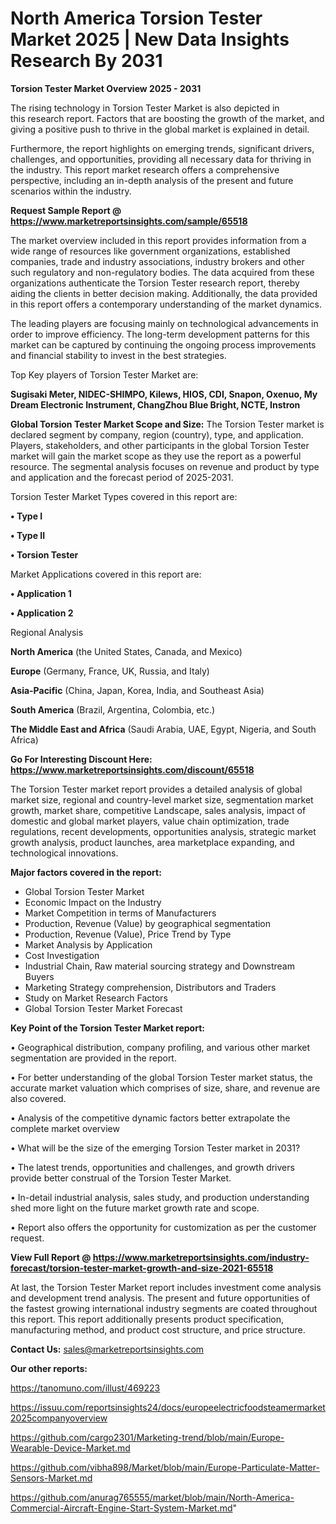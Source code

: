 # North America Torsion Tester Market 2025 | New Data Insights Research By 2031

<Strong> Torsion Tester Market Overview 2025 - 2031</strong>

The rising technology in Torsion Tester Market is also depicted in this research report. Factors that are boosting the growth of the market, and giving a positive push to thrive in the global market is explained in detail.

Furthermore, the report highlights on emerging trends, significant drivers, challenges, and opportunities, providing all necessary data for thriving in the industry. This report market research offers a comprehensive perspective, including an in-depth analysis of the present and future scenarios within the industry.

<strong>Request Sample Report @ <a href=https://www.marketreportsinsights.com/sample/65518>https://www.marketreportsinsights.com/sample/65518</a></strong>

The market overview included in this report provides information from a wide range of resources like government organizations, established companies, trade and industry associations, industry brokers and other such regulatory and non-regulatory bodies. The data acquired from these organizations authenticate the Torsion Tester research report, thereby aiding the clients in better decision making. Additionally, the data provided in this report offers a contemporary understanding of the market dynamics.

The leading players are focusing mainly on technological advancements in order to improve efficiency. The long-term development patterns for this market can be captured by continuing the ongoing process improvements and financial stability to invest in the best strategies.

Top Key players of Torsion Tester Market are:

<strong>Sugisaki Meter, NIDEC-SHIMPO, Kilews, HIOS, CDI, Snapon, Oxenuo, My Dream Electronic Instrument, ChangZhou Blue Bright, NCTE, Instron</strong>

<strong><b>Global Torsion Tester Market Scope and Size:</b></strong>
The Torsion Tester market is declared segment by company, region (country), type, and application. Players, stakeholders, and other participants in the global Torsion Tester market will gain the market scope as they use the report as a powerful resource. The segmental analysis focuses on revenue and product by type and application and the forecast period of 2025-2031.

Torsion Tester Market Types covered in this report are:

<strong>• Type I

• Type II

• Torsion Tester</strong>

Market Applications covered in this report are:

<strong>• Application 1

• Application 2</strong> 

Regional Analysis

<strong>North America</strong> (the United States, Canada, and Mexico)

<strong>Europe</strong> (Germany, France, UK, Russia, and Italy)

<strong>Asia-Pacific</strong> (China, Japan, Korea, India, and Southeast Asia)

<strong>South America</strong> (Brazil, Argentina, Colombia, etc.)

<strong>The Middle East and Africa</strong> (Saudi Arabia, UAE, Egypt, Nigeria, and South Africa)

<strong>Go For Interesting Discount Here: <a href=https://www.marketreportsinsights.com/discount/65518>https://www.marketreportsinsights.com/discount/65518</a></strong>

The Torsion Tester market report provides a detailed analysis of global market size, regional and country-level market size, segmentation market growth, market share, competitive Landscape, sales analysis, impact of domestic and global market players, value chain optimization, trade regulations, recent developments, opportunities analysis, strategic market growth analysis, product launches, area marketplace expanding, and technological innovations.

<strong><b>Major factors covered in the report:</b></strong>
<ul>
  <li>Global Torsion Tester Market </li>
  <li>Economic Impact on the Industry</li>
  <li>Market Competition in terms of Manufacturers</li>
  <li>Production, Revenue (Value) by geographical segmentation</li>
  <li>Production, Revenue (Value), Price Trend by Type</li>
  <li>Market Analysis by Application</li>
  <li>Cost Investigation</li>
  <li>Industrial Chain, Raw material sourcing strategy and Downstream Buyers</li>
  <li>Marketing Strategy comprehension, Distributors and Traders</li>
  <li>Study on Market Research Factors</li>
  <li>Global Torsion Tester Market Forecast</li>
</ul>

<strong><b>Key Point of the Torsion Tester Market report:</b></strong>

• Geographical distribution, company profiling, and various other market segmentation are provided in the report.

• For better understanding of the global Torsion Tester market status, the accurate market valuation which comprises of size, share, and revenue are also covered.

• Analysis of the competitive dynamic factors better extrapolate the complete market overview

• What will be the size of the emerging Torsion Tester market in 2031?

• The latest trends, opportunities and challenges, and growth drivers provide better construal of the Torsion Tester Market.

• In-detail industrial analysis, sales study, and production understanding shed more light on the future market growth rate and scope.

• Report also offers the opportunity for customization as per the customer request.

<strong><b>View Full Report @ <a href=https://www.marketreportsinsights.com/industry-forecast/torsion-tester-market-growth-and-size-2021-65518>https://www.marketreportsinsights.com/industry-forecast/torsion-tester-market-growth-and-size-2021-65518</a></b></strong>


At last, the Torsion Tester Market report includes investment come analysis and development trend analysis. The present and future opportunities of the fastest growing international industry segments are coated throughout this report. This report additionally presents product specification, manufacturing method, and product cost structure, and price structure.

<strong>Contact Us:</strong>
sales@marketreportsinsights.com

<strong>Our other reports:</strong>

<a href=https://tanomuno.com/illust/469223>https://tanomuno.com/illust/469223</a>

<a href=https://issuu.com/reportsinsights24/docs/europeelectricfoodsteamermarket2025companyoverview>https://issuu.com/reportsinsights24/docs/europeelectricfoodsteamermarket2025companyoverview</a>

<a href=https://github.com/cargo2301/Marketing-trend/blob/main/Europe-Wearable-Device-Market.md>https://github.com/cargo2301/Marketing-trend/blob/main/Europe-Wearable-Device-Market.md</a>

<a href=https://github.com/vibha898/Market/blob/main/Europe-Particulate-Matter-Sensors-Market.md>https://github.com/vibha898/Market/blob/main/Europe-Particulate-Matter-Sensors-Market.md</a>

<a href=https://github.com/anurag765555/market/blob/main/North-America-Commercial-Aircraft-Engine-Start-System-Market.md>https://github.com/anurag765555/market/blob/main/North-America-Commercial-Aircraft-Engine-Start-System-Market.md</a>"
